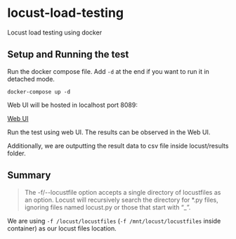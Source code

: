 # locust-load-testing
Locust load testing using docker

## Setup and Running the test

Run the docker compose file. Add `-d` at the end if you want to run it in detached mode.

`docker-compose up -d`

Web UI will be hosted in localhost port 8089:

[Web UI](#localhost:8089)

Run the test using web UI. The results can be observed in the Web UI. 

Additionally, we are outputting the result data to csv file inside locust/results folder.


## Summary
>The -f/--locustfile option accepts a single directory of locustfiles as an option. Locust will recursively search the directory for *.py files, ignoring files named locust.py or those that start with “_”.

We are using `-f /locust/locustfiles` (`-f /mnt/locust/locustfiles` inside container) as our locust files location.